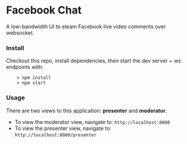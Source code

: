 # Facebook Chat

A low-bandwidth UI to steam Facebook live video comments over websocket.

### Install
Checkout this repo, install dependencies, then start the dev server + ws endpoints with:

```
	> npm install
	> npm start
```

### Usage
There are two views to this application: **presenter** and **moderator**.

* To view the moderator view, navigate to: `http://localhost:8080`
* To view the presenter view, navigate to: `http://localhost:8080/presenter`
